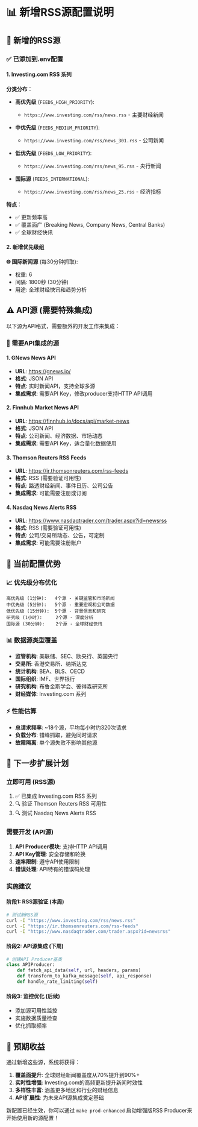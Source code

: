 # 📊 新增RSS源配置说明

## 🎯 新增的RSS源

### ✅ 已添加到.env配置

#### 1. Investing.com RSS 系列
**分类分布**：
- **高优先级** (`FEEDS_HIGH_PRIORITY`): 
  - `https://www.investing.com/rss/news.rss` - 主要财经新闻
  
- **中优先级** (`FEEDS_MEDIUM_PRIORITY`):
  - `https://www.investing.com/rss/news_301.rss` - 公司新闻
  
- **低优先级** (`FEEDS_LOW_PRIORITY`):
  - `https://www.investing.com/rss/news_95.rss` - 央行新闻

- **国际源** (`FEEDS_INTERNATIONAL`): 
  - `https://www.investing.com/rss/news_25.rss` - 经济指标

**特点**：
- ✅ 更新频率高
- ✅ 覆盖面广 (Breaking News, Company News, Central Banks)
- ✅ 全球财经快讯

#### 2. 新增优先级组
**🌐 国际新闻源** (每30分钟抓取):
- 权重: 6
- 间隔: 1800秒 (30分钟)
- 用途: 全球财经快讯和趋势分析

## ⚠️ API源 (需要特殊集成)

以下源为API格式，需要额外的开发工作来集成：

### 🔧 需要API集成的源

#### 1. GNews News API
- **URL**: https://gnews.io/
- **格式**: JSON API
- **特点**: 实时新闻API，支持全球多源
- **集成需求**: 需要API Key，修改producer支持HTTP API调用

#### 2. Finnhub Market News API  
- **URL**: https://finnhub.io/docs/api/market-news
- **格式**: JSON API
- **特点**: 公司新闻、经济数据、市场动态
- **集成需求**: 需要API Key，适合量化数据使用

#### 3. Thomson Reuters RSS Feeds
- **URL**: https://ir.thomsonreuters.com/rss-feeds
- **格式**: RSS (需要验证可用性)
- **特点**: 路透财经新闻、事件日历、公司公告
- **集成需求**: 可能需要注册或订阅

#### 4. Nasdaq News Alerts RSS
- **URL**: https://www.nasdaqtrader.com/trader.aspx?id=newsrss
- **格式**: RSS (需要验证可用性)  
- **特点**: 公司/交易所动态、公告，可定制
- **集成需求**: 可能需要注册账户

## 🚀 当前配置优势

### 📈 优先级分布优化
```
高优先级 (1分钟):   4个源 - 关键监管和市场新闻
中优先级 (5分钟):   5个源 - 重要宏观和公司数据  
低优先级 (15分钟):  5个源 - 背景信息和研究
研究级 (1小时):     2个源 - 深度分析
国际源 (30分钟):    2个源 - 全球财经快讯
```

### 📊 数据源类型覆盖
- **监管机构**: 美联储、SEC、欧央行、英国央行
- **交易所**: 香港交易所、纳斯达克  
- **统计机构**: BEA、BLS、OECD
- **国际组织**: IMF、世界银行
- **研究机构**: 布鲁金斯学会、彼得森研究所
- **财经媒体**: Investing.com 系列

### ⚡ 性能估算
- **总请求频率**: ~18个源，平均每小时约320次请求
- **负载分布**: 错峰抓取，避免同时请求
- **故障隔离**: 单个源失败不影响其他源

## 🔄 下一步扩展计划

### 立即可用 (RSS源)
1. ✅ 已集成 Investing.com RSS 系列
2. 🔍 验证 Thomson Reuters RSS 可用性
3. 🔍 测试 Nasdaq News Alerts RSS

### 需要开发 (API源)
1. **API Producer模块**: 支持HTTP API调用
2. **API Key管理**: 安全存储和轮换
3. **速率限制**: 遵守API使用限制
4. **错误处理**: API特有的错误码处理

### 实施建议

#### 阶段1: RSS源验证 (本周)
```bash
# 测试新RSS源
curl -I "https://www.investing.com/rss/news.rss"
curl -I "https://ir.thomsonreuters.com/rss-feeds"
curl -I "https://www.nasdaqtrader.com/trader.aspx?id=newsrss"
```

#### 阶段2: API源集成 (下周)
```python
# 创建API Producer基类
class APIProducer:
    def fetch_api_data(self, url, headers, params)
    def transform_to_kafka_message(self, api_response)
    def handle_rate_limiting(self)
```

#### 阶段3: 监控优化 (后续)
- 添加源可用性监控
- 实施数据质量检查
- 优化抓取频率

## 🎯 预期收益

通过新增这些源，系统将获得：

1. **覆盖面提升**: 全球财经新闻覆盖度从70%提升到90%+
2. **实时性增强**: Investing.com的高频更新提升新闻时效性
3. **多样性丰富**: 涵盖更多地区和行业的财经信息
4. **API扩展性**: 为未来API源集成奠定基础

新配置已经生效，你可以通过 `make prod-enhanced` 启动增强版RSS Producer来开始使用新的源配置！
